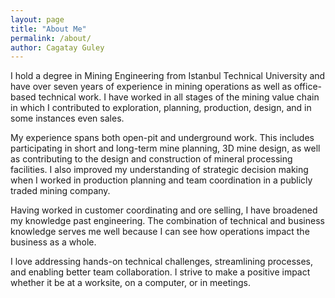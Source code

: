 ```yaml
---
layout: page
title: "About Me"
permalink: /about/
author: Cagatay Guley
---
```


I hold a degree in Mining Engineering from Istanbul Technical University and have over seven years of experience in mining operations as well as office-based technical work. I have worked in all stages of the mining value chain in which I contributed to exploration, planning, production, design, and in some instances even sales.

My experience spans both open-pit and underground work. This includes participating in short and long-term mine planning, 3D mine design, as well as contributing to the design and construction of mineral processing facilities. I also improved my understanding of strategic decision making when I worked in production planning and team coordination in a publicly traded mining company.

Having worked in customer coordinating and ore selling, I have broadened my knowledge past engineering. The combination of technical and business knowledge serves me well because I can see how operations impact the business as a whole.

I love addressing hands-on technical challenges, streamlining processes, and enabling better team collaboration. I strive to make a positive impact whether it be at a worksite, on a computer, or in meetings.
